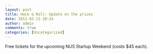 ```yaml
---
layout: post
title: Hack & Roll: Update on the prizes
date: 2012-02-13 20:24
author: admin
comments: true
categories: [Uncategorized]
---
```



Free tickets for the upcoming NUS Startup Weekend (costs $45 each).







